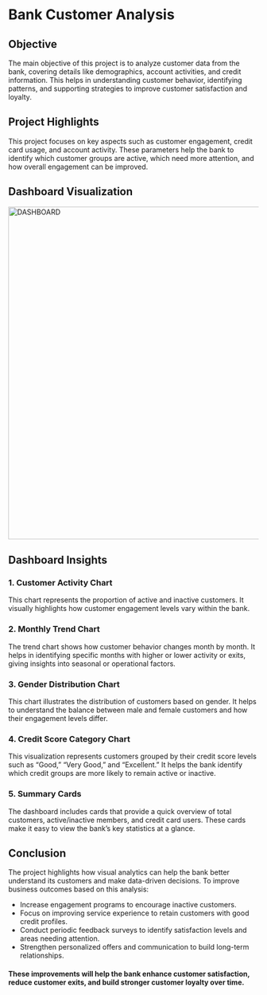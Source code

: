 # Bank Customer Analysis
## Objective
The main objective of this project is to analyze customer data from the bank, covering details like demographics, account activities, and credit information. This helps in understanding customer behavior, identifying patterns, and supporting strategies to improve customer satisfaction and loyalty.
## Project Highlights
This project focuses on key aspects such as customer engagement, credit card usage, and account activity. These parameters help the bank to identify which customer groups are active, which need more attention, and how overall engagement can be improved.
## Dashboard Visualization
<img width="1161" height="668" alt="DASHBOARD" src="https://github.com/user-attachments/assets/3001d220-bddd-4b84-a61f-775e75cc49c5" />

## Dashboard Insights
### 1. Customer Activity Chart
   This chart represents the proportion of active and inactive customers. It visually highlights how customer engagement levels vary within the bank.
### 2. Monthly Trend Chart
   The trend chart shows how customer behavior changes month by month. It helps in identifying specific months with higher or lower activity or exits, giving insights into seasonal or operational factors.
### 3. Gender Distribution Chart
   This chart illustrates the distribution of customers based on gender. It helps to understand the balance between male and female customers and how their engagement levels differ.
### 4. Credit Score Category Chart
   This visualization represents customers grouped by their credit score levels such as “Good,” “Very Good,” and “Excellent.” It helps the bank identify which credit groups are more likely to remain active or inactive.
### 5. Summary Cards
   The dashboard includes cards that provide a quick overview of total customers, active/inactive members, and credit card users. These cards make it easy to view the bank’s key statistics at a glance.
## Conclusion
The project highlights how visual analytics can help the bank better understand its customers and make data-driven decisions.
To improve business outcomes based on this analysis:
- Increase engagement programs to encourage inactive customers.
- Focus on improving service experience to retain customers with good credit profiles.
- Conduct periodic feedback surveys to identify satisfaction levels and areas needing attention.
- Strengthen personalized offers and communication to build long-term relationships.
#### These improvements will help the bank enhance customer satisfaction, reduce customer exits, and build stronger customer loyalty over time.
